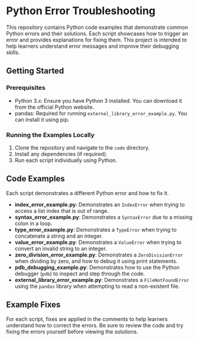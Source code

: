 # Python Error Troubleshooting

This repository contains Python code examples that demonstrate common Python errors and their solutions. Each script showcases how to trigger an error and provides explanations for fixing them. This project is intended to help learners understand error messages and improve their debugging skills.

## Getting Started

### Prerequisites

- Python 3.x: Ensure you have Python 3 installed. You can download it from the official Python website.
- pandas: Required for running `external_library_error_example.py`. You can install it using pip.

### Running the Examples Locally

1. Clone the repository and navigate to the `code` directory.
2. Install any dependencies (if required).
3. Run each script individually using Python.

## Code Examples

Each script demonstrates a different Python error and how to fix it.

- **index_error_example.py**: Demonstrates an `IndexError` when trying to access a list index that is out of range.
- **syntax_error_example.py**: Demonstrates a `SyntaxError` due to a missing colon in a loop.
- **type_error_example.py**: Demonstrates a `TypeError` when trying to concatenate a string and an integer.
- **value_error_example.py**: Demonstrates a `ValueError` when trying to convert an invalid string to an integer.
- **zero_division_error_example.py**: Demonstrates a `ZeroDivisionError` when dividing by zero, and how to debug it using print statements.
- **pdb_debugging_example.py**: Demonstrates how to use the Python debugger (`pdb`) to inspect and step through the code.
- **external_library_error_example.py**: Demonstrates a `FileNotFoundError` using the `pandas` library when attempting to read a non-existent file.

## Example Fixes

For each script, fixes are applied in the comments to help learners understand how to correct the errors. Be sure to review the code and try fixing the errors yourself before viewing the solutions.
